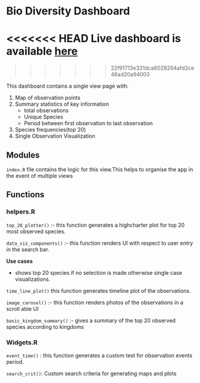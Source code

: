 # Bio Diversity Dashboard

<<<<<<< HEAD
Live dashboard is available [here](https://georgeapp.shinyapps.io/appsilon/)
=======

>>>>>>> 22f91713e331dca6028294afd2ce46ad20a94003

This dashboard contains a single view page with:

1. Map of observation points 
2. Summary statistics of key information
    - total observations
    - Unique Species
    - Period between first observation to last observation
3. Species frequencies(top 20)
4. Single Observation Visualization

## Modules
 
 `index.R` file contains the logic for this view.This helps to organise the app in the event of multiple views
 
## Functions

### helpers.R

`top_20_plotter()` :- this function generates a highcharter plot for top 20 most observed species.

`data_viz_components()` :- this function renders UI with respect to user entry in the search bar.

__Use cases__
 
- shows top 20 species if no selection is made otherwise single case visualizations.

`time_line_plot()` this function generates timeline plot of the observations.

`image_carosel()` :- this function renders photos of the observations in a scroll able UI

`basic_kingdom_summary()` :- gives a summary of the top 20 observed species according to kingdoms

### Widgets.R

`event_time()` : this function generates a custom test for observation events period.

`search_crit()`: Custom search criteria for generating maps and plots


